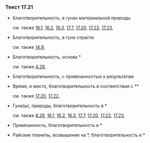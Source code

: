 ### Текст 17.21
	
- Благотворительность, в гунах материальной природы

	см. также  [16.1](../16/1601.md),  [16.2](../16/1602.md),  [16.3](../16/1603.md),  [17.7](../17/1707.md),  [17.20](../17/1720.md),  [17.22](../17/1722.md),  [17.23](../17/1723.md), 
	
- Благотворительность, в гуне страсти

	см. также  [14.9](../14/1409.md), 
	
- Благотворительность, основа *

	см. также  [4.28](../04/0428.md), 
	
- Благотворительность, с привязанностью к результатам

	
- Время, и место, благотворительность в соответствии с **

	см. также  [17.20](../17/1720.md),  [17.22](../17/1722.md), 
	
- Гуна(ы), природы, благотворительность в *

	см. также  [8.28](../08/0828.md),  [16.1](../16/1601.md),  [16.2](../16/1602.md),  [16.3](../16/1603.md),  [17.7](../17/1707.md),  [17.20](../17/1720.md),  [17.22](../17/1722.md),  [17.23](../17/1723.md), 
	
- Привязанность, благотворительность и *

	
- Райские планеты, возвышение на *, благотворительность и *

